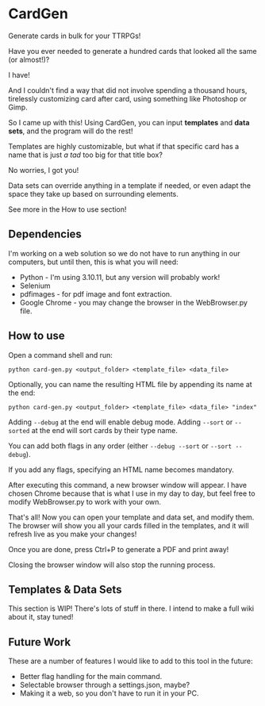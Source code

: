 # CardGen
Generate cards in bulk for your TTRPGs! 

Have you ever needed to generate a hundred cards that looked all the same (or almost!)? 

I have!

And I couldn't find a way that did not involve spending a thousand hours, tirelessly customizing card after card, using something like Photoshop or Gimp.

So I came up with this! Using CardGen, you can input **templates** and **data sets**, and the program will do the rest! 

Templates are highly customizable, but what if that specific card has a name that is just _a tad_ too big for that title box? 

No worries, I got you! 

Data sets can override anything in a template if needed, or even adapt the space they take up based on surrounding elements.

See more in the How to use section!

## Dependencies
I'm working on a web solution so we do not have to run anything in our computers, but until then, this is what you will need: 

- Python - I'm using 3.10.11, but any version will probably work!
- Selenium
- pdfimages - for pdf image and font extraction.
- Google Chrome - you may change the browser in the WebBrowser.py file.

## How to use
Open a command shell and run:

`python card-gen.py <output_folder> <template_file> <data_file>`

Optionally, you can name the resulting HTML file by appending its name at the end:

`python card-gen.py <output_folder> <template_file> <data_file> "index"`

Adding `--debug` at the end will enable debug mode.
Adding `--sort` or `--sorted` at the end will sort cards by their type name.

You can add both flags in any order (either `--debug --sort` or `--sort --debug`).

If you add any flags, specifying an HTML name becomes mandatory.

After executing this command, a new browser window will appear. I have chosen Chrome because that is what I use in my day to day, but feel free to modify WebBrowser.py to work with your own. 

That's all! Now you can open your template and data set, and modify them. The browser will show you all your cards filled in the templates, and it will refresh live as you make your changes!

Once you are done, press Ctrl+P to generate a PDF and print away!

Closing the browser window will also stop the running process.

## Templates & Data Sets
This section is WIP! There's lots of stuff in there. I intend to make a full wiki about it, stay tuned!

## Future Work
These are a number of features I would like to add to this tool in the future:
- Better flag handling for the main command.
- Selectable browser through a settings.json, maybe?
- Making it a web, so you don't have to run it in your PC.


